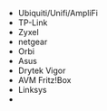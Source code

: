 - Ubiquiti/Unifi/AmpliFi
- TP-Link
- Zyxel
- netgear
- Orbi
- Asus
- Drytek Vigor
- AVM Fritz!Box
- Linksys
- 
